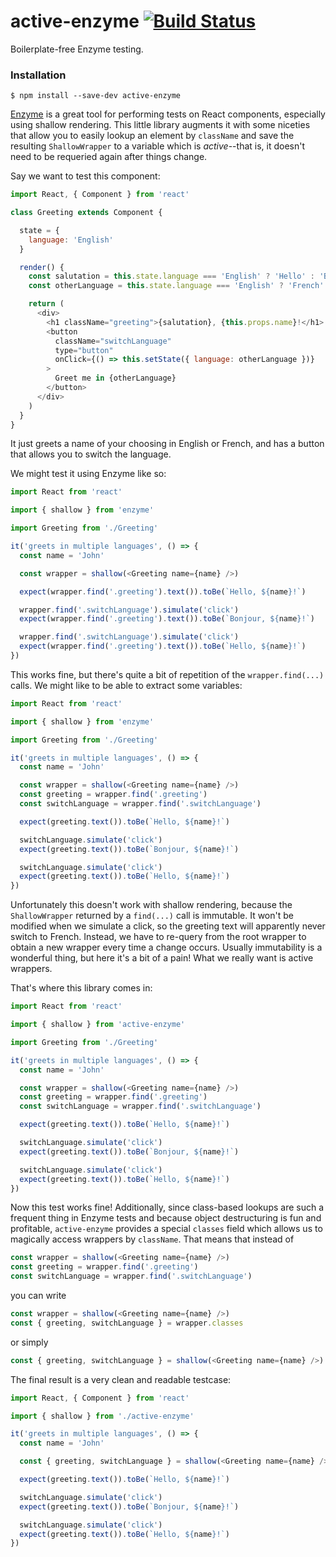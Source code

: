 # active-enzyme [![Build Status](https://travis-ci.org/pelotom/active-enzyme.svg?branch=master)](https://travis-ci.org/pelotom/active-enzyme)
Boilerplate-free Enzyme testing.

### Installation
```
$ npm install --save-dev active-enzyme
```

[Enzyme](https://github.com/airbnb/enzyme) is a great tool for performing tests on React components, especially using shallow rendering. This little library augments it with some niceties that allow you to easily lookup an element by `className` and save the resulting `ShallowWrapper` to a variable which is *active*--that is, it doesn't need to be requeried again after things change.

Say we want to test this component:

```javascript
import React, { Component } from 'react'

class Greeting extends Component {

  state = {
    language: 'English'
  }

  render() {
    const salutation = this.state.language === 'English' ? 'Hello' : 'Bonjour'
    const otherLanguage = this.state.language === 'English' ? 'French' : 'English'

    return (
      <div>
        <h1 className="greeting">{salutation}, {this.props.name}!</h1>
        <button
          className="switchLanguage"
          type="button"
          onClick={() => this.setState({ language: otherLanguage })}
        >
          Greet me in {otherLanguage}
        </button>
      </div>
    )
  }
}
```

It just greets a name of your choosing in English or French, and has a button that allows you to switch the language.

We might test it using Enzyme like so:

```javascript
import React from 'react'

import { shallow } from 'enzyme'

import Greeting from './Greeting'

it('greets in multiple languages', () => {
  const name = 'John'

  const wrapper = shallow(<Greeting name={name} />)

  expect(wrapper.find('.greeting').text()).toBe(`Hello, ${name}!`)

  wrapper.find('.switchLanguage').simulate('click')
  expect(wrapper.find('.greeting').text()).toBe(`Bonjour, ${name}!`)

  wrapper.find('.switchLanguage').simulate('click')
  expect(wrapper.find('.greeting').text()).toBe(`Hello, ${name}!`)
})
```

This works fine, but there's quite a bit of repetition of the `wrapper.find(...)` calls. We might like to be able to extract some variables:

```javascript
import React from 'react'

import { shallow } from 'enzyme'

import Greeting from './Greeting'

it('greets in multiple languages', () => {
  const name = 'John'

  const wrapper = shallow(<Greeting name={name} />)
  const greeting = wrapper.find('.greeting')
  const switchLanguage = wrapper.find('.switchLanguage')

  expect(greeting.text()).toBe(`Hello, ${name}!`)

  switchLanguage.simulate('click')
  expect(greeting.text()).toBe(`Bonjour, ${name}!`)

  switchLanguage.simulate('click')
  expect(greeting.text()).toBe(`Hello, ${name}!`)
})
```

Unfortunately this doesn't work with shallow rendering, because the `ShallowWrapper` returned by a `find(...)` call is immutable. It won't be modified when we simulate a click, so the greeting text will apparently never switch to French. Instead, we have to re-query from the root wrapper to obtain a new wrapper every time a change occurs. Usually immutability is a wonderful thing, but here it's a bit of a pain! What we really want is active wrappers.

That's where this library comes in:

```javascript
import React from 'react'

import { shallow } from 'active-enzyme'

import Greeting from './Greeting'

it('greets in multiple languages', () => {
  const name = 'John'

  const wrapper = shallow(<Greeting name={name} />)
  const greeting = wrapper.find('.greeting')
  const switchLanguage = wrapper.find('.switchLanguage')

  expect(greeting.text()).toBe(`Hello, ${name}!`)

  switchLanguage.simulate('click')
  expect(greeting.text()).toBe(`Bonjour, ${name}!`)

  switchLanguage.simulate('click')
  expect(greeting.text()).toBe(`Hello, ${name}!`)
})
```

Now this test works fine! Additionally, since class-based lookups are such a frequent thing in Enzyme tests and because object destructuring is fun and profitable, `active-enzyme` provides a special `classes` field which allows us to magically access wrappers by `className`. That means that instead of

```javascript
const wrapper = shallow(<Greeting name={name} />)
const greeting = wrapper.find('.greeting')
const switchLanguage = wrapper.find('.switchLanguage')
```

you can write

```javascript
const wrapper = shallow(<Greeting name={name} />)
const { greeting, switchLanguage } = wrapper.classes
```

or simply

```javascript
const { greeting, switchLanguage } = shallow(<Greeting name={name} />).classes
```

The final result is a very clean and readable testcase:

```javascript
import React, { Component } from 'react'

import { shallow } from './active-enzyme'

it('greets in multiple languages', () => {
  const name = 'John'

  const { greeting, switchLanguage } = shallow(<Greeting name={name} />).classes

  expect(greeting.text()).toBe(`Hello, ${name}!`)

  switchLanguage.simulate('click')
  expect(greeting.text()).toBe(`Bonjour, ${name}!`)

  switchLanguage.simulate('click')
  expect(greeting.text()).toBe(`Hello, ${name}!`)
})
```

